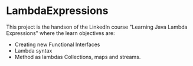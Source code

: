 # LambdaExpressions
This project is the handson of the LinkedIn course "Learning Java Lambda Expressions" where the learn objectives are:
- Creating new Functional Interfaces
- Lambda syntax
- Method as lambdas
Collections, maps and streams.
